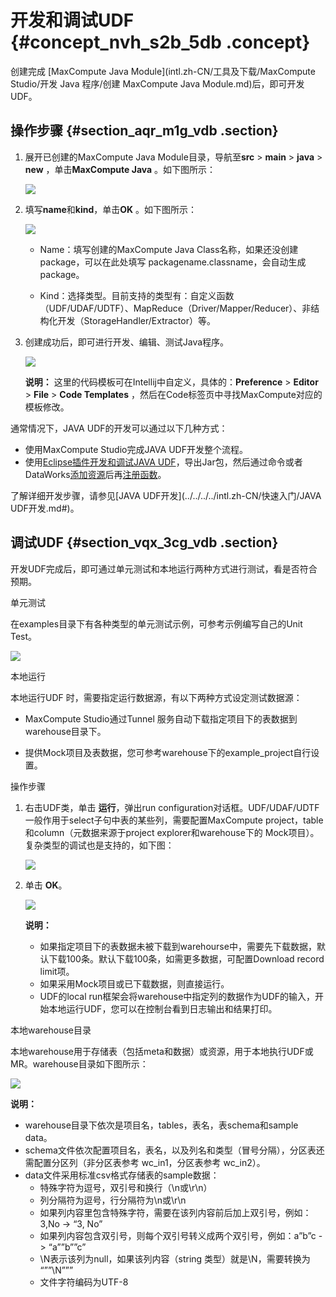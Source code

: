 # 开发和调试UDF {#concept_nvh_s2b_5db .concept}

创建完成 [MaxCompute Java Module](intl.zh-CN/工具及下载/MaxCompute Studio/开发 Java 程序/创建 MaxCompute Java Module.md)后，即可开发UDF。

## 操作步骤 {#section_aqr_m1g_vdb .section}

1.  展开已创建的MaxCompute Java Module目录，导航至**src** \> **main** \> **java** \> **new** ，单击**MaxCompute Java** 。如下图所示：

    ![](http://static-aliyun-doc.oss-cn-hangzhou.aliyuncs.com/assets/img/12130/15378570701944_zh-CN.png)

2.  填写**name**和**kind**，单击**OK** 。如下图所示：

    ![](http://static-aliyun-doc.oss-cn-hangzhou.aliyuncs.com/assets/img/12130/15378570701947_zh-CN.png)

    -   Name：填写创建的MaxCompute Java Class名称，如果还没创建package，可以在此处填写 packagename.classname，会自动生成package。

    -   Kind：选择类型。目前支持的类型有：自定义函数（UDF/UDAF/UDTF）、MapReduce（Driver/Mapper/Reducer）、非结构化开发（StorageHandler/Extractor）等。

3.  创建成功后，即可进行开发、编辑、测试Java程序。

    ![](http://static-aliyun-doc.oss-cn-hangzhou.aliyuncs.com/assets/img/12130/15378570701948_zh-CN.png)

    **说明：** 这里的代码模板可在Intellij中自定义，具体的：**Preference** \> **Editor** \> **File** \> **Code Templates** ，然后在Code标签页中寻找MaxCompute对应的模板修改。


通常情况下，JAVA UDF的开发可以通过以下几种方式：

-   使用MaxCompute Studio完成JAVA UDF开发整个流程。
-   使用[Eclipse插件开发和调试JAVA UDF](intl.zh-CN/工具及下载/Eclipse开发插件/UDF开发插件介绍.md#)，导出Jar包，然后通过命令或者DataWorks[添加资源](../../../../intl.zh-CN/用户指南/常用命令/资源操作.md#)后再[注册函数](../../../../intl.zh-CN/用户指南/常用命令/函数操作.md#)。

了解详细开发步骤，请参见[JAVA UDF开发](../../../../intl.zh-CN/快速入门/JAVA UDF开发.md#)。

## 调试UDF {#section_vqx_3cg_vdb .section}

开发UDF完成后，即可通过单元测试和本地运行两种方式进行测试，看是否符合预期。

单元测试

在examples目录下有各种类型的单元测试示例，可参考示例编写自己的Unit Test。

![](http://static-aliyun-doc.oss-cn-hangzhou.aliyuncs.com/assets/img/12130/15378570701949_zh-CN.png)

本地运行

本地运行UDF 时，需要指定运行数据源，有以下两种方式设定测试数据源：

-   MaxCompute Studio通过Tunnel 服务自动下载指定项目下的表数据到warehouse目录下。

-   提供Mock项目及表数据，您可参考warehouse下的example\_project自行设置。


操作步骤

1.  右击UDF类，单击 **运行**，弹出run configuration对话框。UDF/UDAF/UDTF 一般作用于select子句中表的某些列，需要配置MaxCompute project，table和column（元数据来源于project explorer和warehouse下的 Mock项目）。复杂类型的调试也是支持的，如下图：

    ![](http://static-aliyun-doc.oss-cn-hangzhou.aliyuncs.com/assets/img/12130/15378570701950_zh-CN.png)

2.  单击 **OK**。

    ![](http://static-aliyun-doc.oss-cn-hangzhou.aliyuncs.com/assets/img/12130/15378570701951_zh-CN.png)

    **说明：** 

    -   如果指定项目下的表数据未被下载到warehourse中，需要先下载数据，默认下载100条。默认下载100条，如需更多数据，可配置Download record limit项。
    -   如果采用Mock项目或已下载数据，则直接运行。
    -   UDF的local run框架会将warehouse中指定列的数据作为UDF的输入，开始本地运行UDF，您可以在控制台看到日志输出和结果打印。

本地warehouse目录

本地warehouse用于存储表（包括meta和数据）或资源，用于本地执行UDF或MR。warehouse目录如下图所示：

![](http://static-aliyun-doc.oss-cn-hangzhou.aliyuncs.com/assets/img/12130/15378570701952_zh-CN.png)

**说明：** 

-   warehouse目录下依次是项目名，tables，表名，表schema和sample data。
-   schema文件依次配置项目名，表名，以及列名和类型（冒号分隔），分区表还需配置分区列（非分区表参考 wc\_in1，分区表参考 wc\_in2）。
-   data文件采用标准csv格式存储表的sample数据：
    -   特殊字符为逗号，双引号和换行（\\n或\\r\\n）
    -   列分隔符为逗号，行分隔符为\\n或\\r\\n
    -   如果列内容里包含特殊字符，需要在该列内容前后加上双引号，例如：3,No -\> “3, No”
    -   如果列内容包含双引号，则每个双引号转义成两个双引号，例如：a”b”c -\> “a””b””c”
    -   \\N表示该列为null，如果该列内容（string 类型）就是\\N，需要转换为 “””\\N”””
    -   文件字符编码为UTF-8

